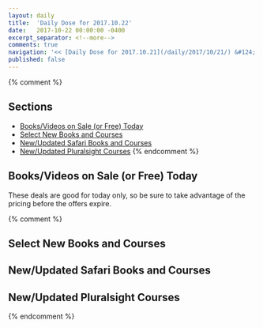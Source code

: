 ```yaml
---
layout: daily
title:  'Daily Dose for 2017.10.22'
date:   2017-10-22 00:00:00 -0400
excerpt_separator: <!--more-->
comments: true
navigation: '<< [Daily Dose for 2017.10.21](/daily/2017/10/21/) &#124; [Oct 2017](/daily/2017/10/) &#124; [2017](/daily/2017/) &#124; Daily Dose for 2017.10.23 >>'
published: false
---
```

{% comment %}
## Sections
* [Books/Videos on Sale (or Free) Today](#sale)
* [Select New Books and Courses](#select)
* [New/Updated Safari Books and Courses](#safari-new)
* [New/Updated Pluralsight Courses](#pluralsight-new)
{% endcomment %}

## <a name="sale"></a>Books/Videos on Sale (or Free) Today ##
These deals are good for today only, so be sure to take advantage of the pricing before the offers expire.

{% comment %}
## <a name="select"></a>Select New Books and Courses ##

## <a name="safari-new"></a>New/Updated Safari Books and Courses ## 

## <a name="pluralsight-new"></a>New/Updated Pluralsight Courses ## 
{% endcomment %}
